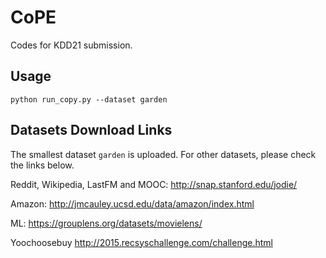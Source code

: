 # CoPE

Codes for KDD21 submission.

## Usage

```
python run_copy.py --dataset garden
```


## Datasets Download Links

The smallest dataset `garden` is uploaded. For other datasets, please check the links below.

Reddit, Wikipedia, LastFM and MOOC: http://snap.stanford.edu/jodie/


Amazon:
http://jmcauley.ucsd.edu/data/amazon/index.html

ML:
https://grouplens.org/datasets/movielens/

Yoochoosebuy
http://2015.recsyschallenge.com/challenge.html 
